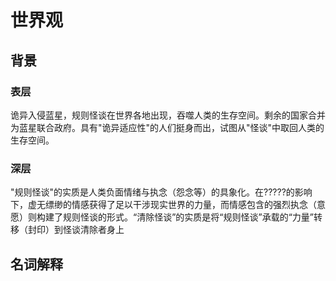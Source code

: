# 世界观
## 背景
### 表层
诡异入侵蓝星，规则怪谈在世界各地出现，吞噬人类的生存空间。剩余的国家合并为蓝星联合政府。具有"诡异适应性"的人们挺身而出，试图从"怪谈"中取回人类的生存空间。
### 深层
"规则怪谈"的实质是人类负面情绪与执念（怨念等）的具象化。在?????的影响下，虚无缥缈的情感获得了足以干涉现实世界的力量，而情感包含的强烈执念（意愿）则构建了规则怪谈的形式。“清除怪谈”的实质是将“规则怪谈”承载的“力量”转移（封印）到怪谈清除者身上
## 名词解释